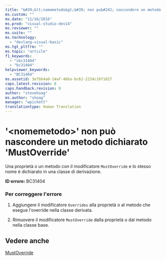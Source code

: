 ```yaml
---
title: "&#39;&lt;nomemetodo&gt;&#39; non pu&#242; nascondere un metodo dichiarato &#39;MustOverride&#39; | Microsoft Docs"
ms.custom: ""
ms.date: "11/16/2016"
ms.prod: "visual-studio-dev14"
ms.reviewer: ""
ms.suite: ""
ms.technology: 
  - "devlang-visual-basic"
ms.tgt_pltfrm: ""
ms.topic: "article"
f1_keywords: 
  - "vbc31404"
  - "bc31404"
helpviewer_keywords: 
  - "BC31404"
ms.assetid: 3e7bb4a0-14af-46ba-bc62-2234c16f1827
caps.latest.revision: 8
caps.handback.revision: 8
author: "stevehoag"
ms.author: "shoag"
manager: "wpickett"
translationtype: Human Translation
---
```

# &#39;&lt;nomemetodo&gt;&#39; non pu&#242; nascondere un metodo dichiarato &#39;MustOverride&#39;
Una proprietà o un metodo con il modificatore `MustOverride` e lo stesso nome è dichiarato in una classe di derivazione.  
  
 **ID errore:** BC31404  
  
### Per correggere l'errore  
  
1.  Aggiungere il modificatore `Overrides` alla proprietà o al metodo che esegue l'override nella classe derivata.  
  
2.  Rimuovere il modificatore `MustOverride` dalla proprietà o dal metodo nella classe base.  
  
## Vedere anche  
 [MustOverride](../../visual-basic/language-reference/modifiers/mustoverride.md)